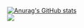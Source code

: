 [![Anurag's GitHub stats](https://github-readme-stats.vercel.app/api?username=billmi&show_icons=true)](https://github.com/anuraghazra/github-readme-stats)
<br />
<img alian="right" src="https://github-readme-stats.vercel.app/api/top-langs?username=billmi&layout=compact&langs_count=8&card_width=286"/>
